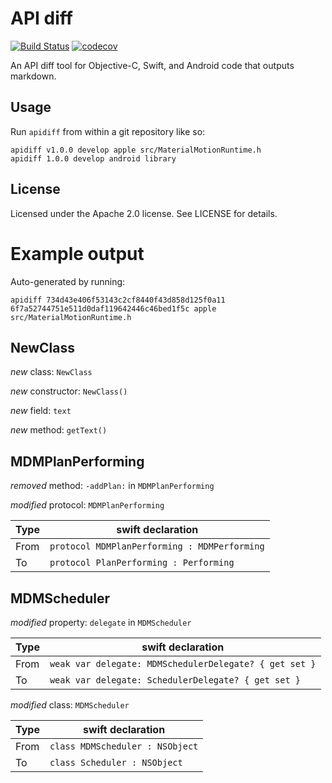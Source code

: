 # API diff

[![Build Status](https://travis-ci.org/material-motion/material-motion-apidiff.svg?branch=develop)](https://travis-ci.org/material-motion/material-motion-apidiff)
[![codecov](https://codecov.io/gh/material-motion/material-motion-apidiff/branch/develop/graph/badge.svg)](https://codecov.io/gh/material-motion/material-motion-apidiff)

An API diff tool for Objective-C, Swift, and Android code that outputs markdown.

## Usage

Run `apidiff` from within a git repository like so:

    apidiff v1.0.0 develop apple src/MaterialMotionRuntime.h
    apidiff 1.0.0 develop android library

## License

Licensed under the Apache 2.0 license. See LICENSE for details.

# Example output

Auto-generated by running:

    apidiff 734d43e406f53143c2cf8440f43d858d125f0a11 6f7a52744751e511d0daf119642446c46bed1f5c apple src/MaterialMotionRuntime.h

## NewClass

*new* class: `NewClass`

*new* constructor: `NewClass()`

*new* field: `text`

*new* method: `getText()`

## MDMPlanPerforming

*removed* method: `-addPlan:` in `MDMPlanPerforming`

*modified* protocol: `MDMPlanPerforming`

| Type | swift declaration |
|---|---|
| From | `protocol MDMPlanPerforming : MDMPerforming` |
| To | `protocol PlanPerforming : Performing` |

## MDMScheduler

*modified* property: `delegate` in `MDMScheduler`

| Type | swift declaration |
|---|---|
| From | `weak var delegate: MDMSchedulerDelegate? { get set }` |
| To | `weak var delegate: SchedulerDelegate? { get set }` |

*modified* class: `MDMScheduler`

| Type | swift declaration |
|---|---|
| From | `class MDMScheduler : NSObject` |
| To | `class Scheduler : NSObject` |

